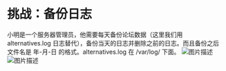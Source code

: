 #  **挑战：备份日志** 
小明是一个服务器管理员，他需要每天备份论坛数据（这里我们用 alternatives.log 日志替代），备份当天的日志并删除之前的日志。而且备份之后文件名是 年-月-日 的格式。alternatives.log 在 /var/log/ 下面。
![图片描述](https://dn-simplecloud.shiyanlou.com/courses/uid1080407-20190527-1558891936122)
![图片描述](https://dn-simplecloud.shiyanlou.com/courses/uid1080407-20190527-1558891957168)
